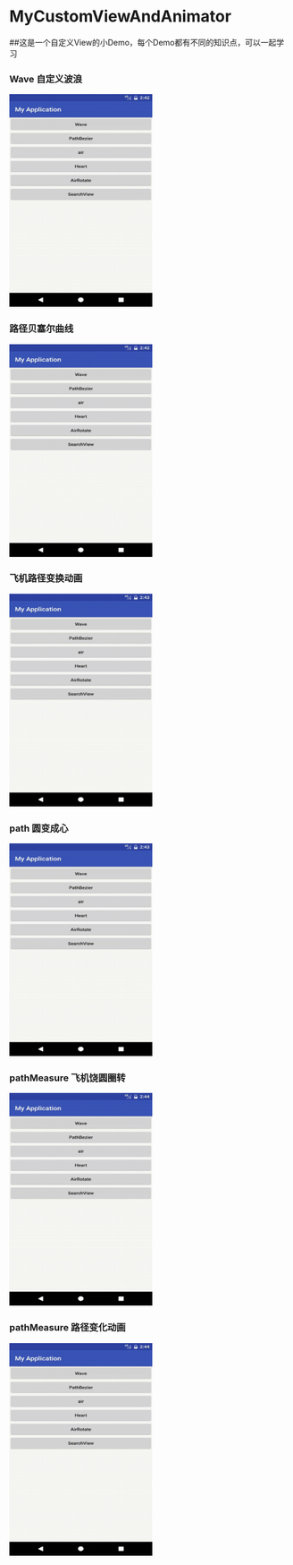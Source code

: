 # MyCustomViewAndAnimator

##这是一个自定义View的小Demo，每个Demo都有不同的知识点，可以一起学习

### Wave 自定义波浪
<img src="https://github.com/MlxChange/MyCustomViewAndAnimator/blob/master/Screenshots/demo.gif" width="256px" height="380px" />

### 路径贝塞尔曲线
<img src="https://github.com/MlxChange/MyCustomViewAndAnimator/blob/master/Screenshots/demo2.gif" width="256px" height="380px" />

### 飞机路径变换动画
<img src="https://github.com/MlxChange/MyCustomViewAndAnimator/blob/master/Screenshots/demo3.gif" width="256px" height="380px" />

### path 圆变成心
<img src="https://github.com/MlxChange/MyCustomViewAndAnimator/blob/master/Screenshots/demo4.gif" width="256px" height="380px" />

### pathMeasure 飞机饶圆圈转
<img src="https://github.com/MlxChange/MyCustomViewAndAnimator/blob/master/Screenshots/demo5.gif" width="256px" height="380px" />

### pathMeasure 路径变化动画
<img src="https://github.com/MlxChange/MyCustomViewAndAnimator/blob/master/Screenshots/demo6.gif" width="256px" height="380px" />
